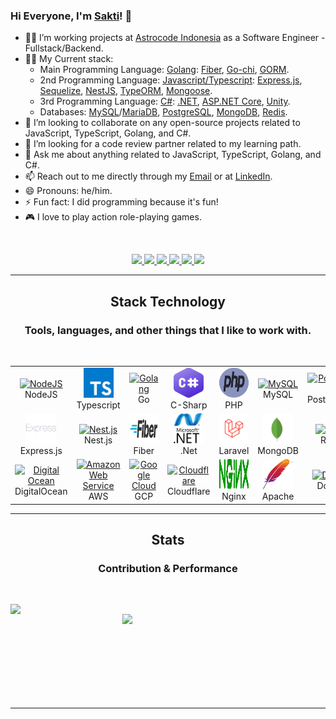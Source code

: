 <!-- Header -->

### Hi Everyone, I'm [Sakti](https://saktinugraha.github.io)! 👋

- 🧑‍💼 I’m working projects at [Astrocode Indonesia](https://astrocode.co.id) as a Software Engineer - Fullstack/Backend.
- 🧑‍💻 My Current stack:
  - Main Programming Language: [Golang](https://golang.org/): [Fiber](https://gofiber.io/), [Go-chi](https://go-chi.io/), [GORM](https://gorm.io/).
  - 2nd Programming Language: [Javascript/Typescript](https://www.typescriptlang.org): [Express.js](https://expressjs.com), [Sequelize](https://sequelize.org/), [NestJS](https://nestjs.com), [TypeORM](https://typeorm.io/), [Mongoose](https://mongoosejs.com/).
  - 3rd Programming Language: [C#](https://dotnet.microsoft.com/en-us/languages/csharp): [.NET](https://dotnet.microsoft.com/en-us/), [ASP.NET Core](https://dotnet.microsoft.com/en-us/apps/aspnet), [Unity](https://unity.com/).
  - Databases: [MySQL](https://www.mysql.com/)/[MariaDB](https://mariadb.org/), [PostgreSQL](https://www.postgresql.org/), [MongoDB](https://www.mongodb.com/), [Redis](https://redis.io/).
- 👯 I’m looking to collaborate on any open-source projects related to JavaScript, TypeScript, Golang, and C#.
- 🤔 I’m looking for a code review partner related to my learning path.
- 💬 Ask me about anything related to JavaScript, TypeScript, Golang, and C#.
- 📫 Reach out to me directly through my [Email](mailto:saktinugraha24@gmail.com) or at [LinkedIn](https://www.linkedin.com/in/muhammad-wahyu-nugroho-sakti/).
- 😄 Pronouns: he/him.
- ⚡ Fun fact: I did programming because it's fun!
- 🎮 I love to play action role-playing games.

<br>
<!-- Badged -->
<p align="center">
	<!-- Twitter -->
	<a href="https://x.com/saktinugraha24">
		<img src="https://img.shields.io/twitter/follow/saktinugraha24?style=for-the-badge&logo=X&logoColor=white&label=Follow&labelColor=black&color=black"/>
	</a>
	<!-- Linkedin -->
	<a href="https://x.com/saktinugraha24">
		<img src="https://img.shields.io/badge/LinkedIn-0077B5?style=for-the-badge&logo=linkedin&logoColor=white"/>
	</a>
	<!-- Instagram -->
	<a href="https://instagram.com/saktinugrahaa">
		<img src="https://img.shields.io/badge/Instagram-E4405F?style=for-the-badge&logo=instagram&logoColor=white">
	</a>
	<!-- Github Stars -->
	<a href="https://github.com/saktinugraha">
		<img src="https://img.shields.io/github/stars/saktinugraha?style=for-the-badge&logo=Github&logoColor=white&logoSize=white&label=Stars&color=gold"/>
	</a>
	<!-- Github Followers -->
	<a href="https://github.com/saktinugraha">
		<img src="https://img.shields.io/github/followers/saktinugraha?style=for-the-badge&logo=GitHub&logoColor=white&label=Followers&labelColor=636363&color=black"/>
	</a>
	<!-- Stackoverflow Stats -->
	<a href="https://stackoverflow.com/users/4115752">
		<img src="https://img.shields.io/stackexchange/stackoverflow/r/4115752?color=%23E05D44&label=REPUTATION&logo=stackoverflow&style=for-the-badge&labelColor=CE4630&logoColor=white"/>
	</a>
</p>

<hr>

<!-- Technology -->
<h2 align="center" id="saktinugraha">Stack Technology</h2>
<h3 align="center">Tools, languages, and other things that I like to work with.</h3>
<br> 
<table align="center">
	<!-- 1st Row -->
	<tr>
    <td align="center" width="96">
			<a href="#saktinugraha">
				<img src="https://raw.githubusercontent.com/gilbarbara/logos/master/logos/nodejs-icon.svg" width="48" height="48" alt="NodeJS" />
			</a>
			<br>NodeJS
		</td>
    <td align="center" width="96">
			<a href="#saktinugraha">
				<img src="./img/typescript.svg" width="48" height="48" alt="Typescript" />
			</a>
			<br>Typescript
		</td>
		<td align="center" width="96">
			<a href="#saktinugraha">
				<img src="https://raw.githubusercontent.com/gilbarbara/logos/master/logos/go.svg" width="48" height="48" alt="Golang" />
			</a>
			<br>Go
		</td>
    <td align="center" width="96">
			<a href="#saktinugraha" >
				<img src="https://raw.githubusercontent.com/gilbarbara/logos/master/logos/c-sharp.svg" width="48" height="48" alt="C-Sharp" />
			</a>
			<br>C-Sharp
		</td>
    <td align="center" width="96">
			<a href="#saktinugraha" >
				<img src="https://raw.githubusercontent.com/gilbarbara/logos/master/logos/php.svg" width="48" height="48" alt="PHP" />
			</a>
			<br>PHP
		</td>
    <td align="center"  width="96">
			<a href="#saktinugraha">
				<img src="https://raw.githubusercontent.com/gilbarbara/logos/master/logos/mysql.svg" width="48" height="48" alt="MySQL" />
			</a>
			<br>MySQL
		</td>
		<td align="center"  width="96">
			<a href="#saktinugraha">
				<img src="https://raw.githubusercontent.com/gilbarbara/logos/master/logos/postgresql.svg" width="48" height="48" alt="PostgreSQL" />
			</a>
			<br>PostgreSQL
		</td>
		<td align="center" width="96">
			<a href="#saktinugraha">
				<img src="https://raw.githubusercontent.com/gilbarbara/logos/master/logos/kafka.svg" width="48" height="48" alt="Kafka" />
			</a>
			<br>Kafka
		</td>
	</tr>
	<!-- 2nd Row -->
  <tr>
		<td align="center"  width="96">
			<a href="#saktinugraha">
				<img src="./img/express.svg" width="48" height="48" alt="Express.js" />
			</a>
			<br>Express.js
		</td>
    <td align="center" width="96">
			<a href="#saktinugraha" >
				<img src="https://raw.githubusercontent.com/gilbarbara/logos/master/logos/nestjs.svg" width="48" height="48" alt="Nest.js" />
			</a>
			<br>Nest.js
		</td>
		<td align="center"  width="96">
			<a href="#saktinugraha">
				<img src="./img/fiber.svg" width="48" height="48" alt="Fiber" />
			</a>
			<br>Fiber
		</td>
		<td align="center" width="96">
			<a href="#saktinugraha" >
				<img src="https://raw.githubusercontent.com/gilbarbara/logos/master/logos/dotnet.svg" width="48" height="48" alt=".Net" />
			</a>
			<br>.Net
		</td>
    <td align="center" width="96">
			<a href="#saktinugraha">
				<img src="https://raw.githubusercontent.com/gilbarbara/logos/master/logos/laravel.svg" width="48" height="48" alt="Laravel" />
			</a>
			<br>Laravel
		</td>
    <td align="center" width="96">
			<a href="#saktinugraha" >
				<img src="./img/mongodb-original.svg" width="48" height="48" alt="MongoDB" />
			</a>
			<br>MongoDB
		</td>
    <td align="center"  width="96">
			<a href="#saktinugraha">
				<img src="https://raw.githubusercontent.com/gilbarbara/logos/master/logos/redis.svg" width="48" height="48" alt="Redis" />
			</a>
			<br>Redis
		</td>
	  	<td align="center" width="96">
			<a href="#saktinugraha" >
				<img src="https://raw.githubusercontent.com/gilbarbara/logos/master/logos/rabbitmq.svg" width="48" height="48" alt="RabbitMQ" />
			</a>
			<br>RabbitMQ
		</td>
	</tr>

  <!-- 3rd Row -->
  <tr>
    <td align="center" width="96">
			<a href="#saktinugraha" >
				<img src="https://raw.githubusercontent.com/gilbarbara/logos/master/logos/digital-ocean.svg" width="48" height="48" alt="Digital Ocean" />
			</a>
			<br>DigitalOcean
		</td>
		<td align="center" width="96">
			<a href="#saktinugraha" >
				<img src="https://raw.githubusercontent.com/gilbarbara/logos/master/logos/aws.svg" width="48" height="48" alt="Amazon Web Service" />
			</a>
			<br>AWS
		</td>
		<td align="center" width="96">
			<a href="#saktinugraha" >
				<img src="https://raw.githubusercontent.com/gilbarbara/logos/master/logos/google-cloud.svg" width="48" height="48" alt="Google Cloud" />
			</a>
			<br>GCP
		</td>
    <td align="center" width="96">
			<a href="#saktinugraha" >
				<img src="https://raw.githubusercontent.com/gilbarbara/logos/master/logos/cloudflare.svg" width="48" height="48" alt="Cloudflare" />
			</a>
			<br>Cloudflare
		</td>
    <td align="center"  width="96">
			<a href="#saktinugraha">
				<img src="https://raw.githubusercontent.com/gilbarbara/logos/master/logos/nginx.svg" width="48" height="48" alt="Nginx" />
			</a>
			<br>Nginx
		</td>
    <td align="center"  width="96">
			<a href="#saktinugraha">
				<img src="https://raw.githubusercontent.com/gilbarbara/logos/master/logos/apache.svg" width="48" height="48" alt="Apache" />
			</a>
			<br>Apache
		</td>
    <td align="center" width="96"> 
			<a href="#saktinugraha" >
				<img src="https://raw.githubusercontent.com/gilbarbara/logos/master/logos/docker-icon.svg" width="48" height="48" alt="Docker" />
			</a>
			<br>Docker
		</td>
		<td align="center" width="96">
			<a href="#saktinugraha" >
				<img src="https://raw.githubusercontent.com/gilbarbara/logos/master/logos/kubernetes.svg" width="48" height="48" alt="Kubernetes" />
			</a>
			<br>Kubernetes
		</td>
	</tr>
</table>
<hr>

<!-- Stats -->
<h2 align="center">Stats</h2>
<h3 align="center">Contribution & Performance</h3>
<br> 
<p align=center>
  <div align=center>
    <a href="#">
      <img align="left" width=400 src="https://github-readme-stats-saktinugroho.vercel.app/api?username=saktinugraha&show_icons=true&theme=dark&border_color=61dafb&hide_border=true" />
    </a>
    <a href="#">
      <img align="right" width=325 src="https://github-readme-stats-saktinugroho.vercel.app/api/top-langs/?username=saktinugraha&hide=PHP,Blade,HTML,CSS,SCSS,Powershell,Mathematica,CoffeeScript&title_color=61dafb&text_color=ffffff&icon_color=61dafb&bg_color=20232a&langs_count=8&layout=compact&border_color=61dafb&hide_border=true" />
    </a>
  </div>
</p>
<br><br><br><br><br><br><br><br><hr>
